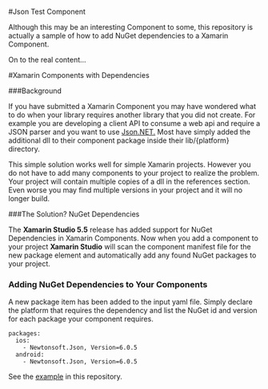 #Json Test Component

Although this may be an interesting Component to some, this repository is actually a sample of how to add NuGet dependencies to a Xamarin Component.   

On to the real content...

#Xamarin Components with Dependencies


###Background

If you have submitted a Xamarin Component you may have wondered what to do when your library requires another library that you did not create.  For example you are developing a client API to consume a web api and require a JSON parser and you want to use [Json.NET.][1]  Most have simply added the additional dll to their component package inside their lib/{platform} directory.

This simple solution works well for simple Xamarin projects.  However you do not have to add many components to your project to realize the problem.  Your project will contain multiple copies of a dll in the references section.  Even worse you may find multiple versions in your project and it will no longer build.


###The Solution?  NuGet Dependencies 

The **Xamarin Studio 5.5** release has added support for NuGet Dependencies in Xamarin Components.  Now when you add a component to your project **Xamarin Studio** will scan the component manifest file for the new package element and automatically add any found NuGet packages to your project.

### Adding NuGet Dependencies to Your Components

A new package item has been added to the input yaml file.  Simply declare the platform that requires the dependency and list the NuGet id and version for each package your component requires.

	packages:
	  ios:
	    - Newtonsoft.Json, Version=6.0.5
	  android:
	    - Newtonsoft.Json, Version=6.0.5
	    
See the [example][3] in this repository. 









[1]:http://james.newtonking.com/json
[2]:https://components.xamarin.com/submit/xpkg
[3]:https://github.com/bholmes/JsonTestComponent/blob/223d3b8bed3934ea59f90db689d6b321244d6822/component.yaml#L9-L11
